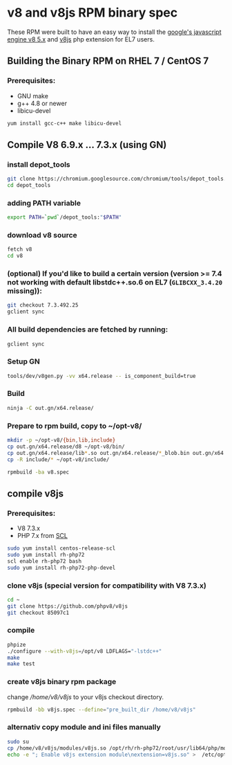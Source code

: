 # v8 and v8js RPM binary spec

These RPM were built to have an easy way to install the [google's javascript engine v8 5.x](https://developers.google.com/v8/) and [v8js](https://github.com/phpv8/v8js) php extension for EL7 users.

## Building the Binary RPM on RHEL 7 / CentOS 7


### Prerequisites:

- GNU make 
- g++ 4.8 or newer
- libicu-devel


```bash
yum install gcc-c++ make libicu-devel
```

## Compile V8 6.9.x ... 7.3.x (using GN)

### install depot_tools

  ```bash
  git clone https://chromium.googlesource.com/chromium/tools/depot_tools.git
  cd depot_tools
  ```

### adding PATH variable

  ```bash
  export PATH=`pwd`/depot_tools:"$PATH"
  ```

### download v8 source
  ```bash
  fetch v8
  cd v8
  ```

### (optional) If you'd like to build a certain version (version >= 7.4 not working with default libstdc++.so.6 on EL7 (`GLIBCXX_3.4.20` missing)):
  ```bash
  git checkout 7.3.492.25
  gclient sync
  ```

### All build dependencies are fetched by running:
  ```bash
  gclient sync
  ```

### Setup GN
  ```bash
  tools/dev/v8gen.py -vv x64.release -- is_component_build=true
  ```

### Build
  ```bash
  ninja -C out.gn/x64.release/
  ```

### Prepare to rpm build, copy to ~/opt-v8/
  ```bash
  mkdir -p ~/opt-v8/{bin,lib,include}
  cp out.gn/x64.release/d8 ~/opt-v8/bin/
  cp out.gn/x64.release/lib*.so out.gn/x64.release/*_blob.bin out.gn/x64.release/icudtl.dat ~/opt-v8/lib/
  cp -R include/* ~/opt-v8/include/
  ```

  ```bash
  rpmbuild -ba v8.spec
  ```

## compile v8js

### Prerequisites:

- V8 7.3.x
- PHP 7.x from [SCL](https://www.softwarecollections.org/en/scls/rhscl/rh-php72/)

```bash
sudo yum install centos-release-scl
sudo yum install rh-php72
scl enable rh-php72 bash
sudo yum install rh-php72-php-devel
```

### clone v8js (special version for compatibility with V8 7.3.x)

  ```bash
  cd ~
  git clone https://github.com/phpv8/v8js
  git checkout 85097c1
  ```

### compile

  ```bash
  phpize
  ./configure --with-v8js=/opt/v8 LDFLAGS="-lstdc++"
  make
  make test
  ```

### create v8js binary rpm package

change */home/v8/v8js* to your v8js checkout directory.

```bash
rpmbuild -bb v8js.spec --define="pre_built_dir /home/v8/v8js"
```

### alternativ copy module and ini files manually

```bash
sudo su
cp /home/v8/v8js/modules/v8js.so /opt/rh/rh-php72/root/usr/lib64/php/modules
echo -e "; Enable v8js extension module\nextension=v8js.so" >  /etc/opt/rh/rh-php72/php.d/99-v8js.ini
```
